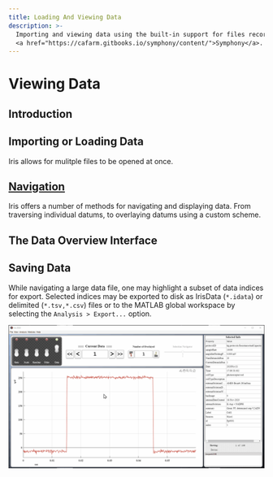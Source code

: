 ```yaml
---
title: Loading And Viewing Data
description: >-
  Importing and viewing data using the built-in support for files recorded using
  <a href="https://cafarm.gitbooks.io/symphony/content/">Symphony</a>.
---
```


# Viewing Data

## Introduction

## Importing or Loading Data

Iris allows for mulitple files to be opened at once.

## [Navigation](navigation.md)

Iris offers a number of methods for navigating and displaying data. From traversing individual datums, to overlaying datums using a custom scheme.

## The Data Overview Interface


## Saving Data

While navigating a large data file, one may highlight a subset of data indices for export. Selected indices may be exported to disk as IrisData (`*.idata`) or delimited (`*.tsv,*.csv`) files or to the MATLAB global workspace by selecting the `Analysis > Export...` option. 

<img src="../img/export-csv.gif" width="800" alt="Export CSV Animation" />
